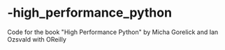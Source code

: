 # -high_performance_python
Code for the book "High Performance Python" by Micha Gorelick and Ian Ozsvald with OReilly
